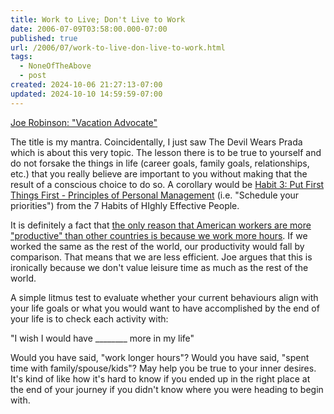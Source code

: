 ```yaml
---
title: Work to Live; Don't Live to Work
date: 2006-07-09T03:58:00.000-07:00
published: true
url: /2006/07/work-to-live-don-live-to-work.html
tags:
  - NoneOfTheAbove
  - post
created: 2024-10-06 21:27:13-07:00
updated: 2024-10-10 14:59:59-07:00
---
```


[Joe Robinson: "Vacation Advocate"](https://www.smithsonianmagazine.com/issues/2006/july/interview.php "Joe Robinson:  ")  
  
The title is my mantra. Coincidentally, I just saw The Devil Wears Prada which is about this very topic. The lesson there is to be true to yourself and do not forsake the things in life (career goals, family goals, relationships, etc.) that you really believe are important to you without making that the result of a conscious choice to do so. A corollary would be [Habit 3: Put First Things First - Principles of Personal Management](https://www.profitadvisors.com/management.shtml) (i.e. "Schedule your priorities") from the 7 Habits of HIghly Effective People.  
  
It is definitely a fact that [the only reason that American workers are more "productive" than other countries is because we work more hours](https://archives.cnn.com/2001/CAREER/trends/08/30/ilo.study/). If we worked the same as the rest of the world, our productivity would fall by comparison. That means that we are less efficient. Joe argues that this is ironically because we don't value leisure time as much as the rest of the world.  
  
A simple litmus test to evaluate whether your current behaviours align with your life goals or what you would want to have accomplished by the end of your life is to check each activity with:  
  
"I wish I would have \_\_\_\_\_\_\_\_ more in my life"  
  
Would you have said, "work longer hours"? Would you have said, "spent time with family/spouse/kids"? May help you be true to your inner desires. It's kind of like how it's hard to know if you ended up in the right place at the end of your journey if you didn't know where you were heading to begin with.